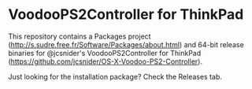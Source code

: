 # VoodooPS2Controller for ThinkPad
This repository contains a Packages project (http://s.sudre.free.fr/Software/Packages/about.html) and 64-bit release binaries for @jcsnider's VoodooPS2Controller for ThinkPad (https://github.com/jcsnider/OS-X-Voodoo-PS2-Controller).

Just looking for the installation package? Check the Releases tab.
